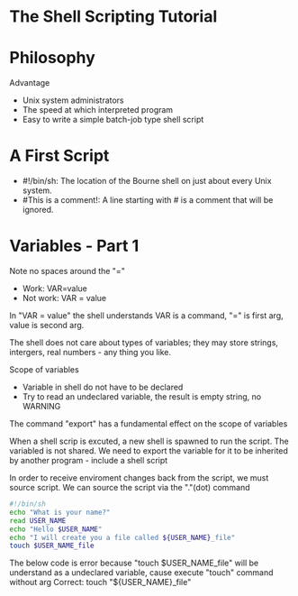 The Shell Scripting Tutorial
============================

Philosophy
==========

Advantage
- Unix system administrators
- The speed at which interpreted program
- Easy to write a simple batch-job type shell script

A First Script
==============

- #!/bin/sh: The location of the Bourne shell on just about every Unix system.
- #This is a comment!: A line starting with # is a comment that will be ignored.

Variables - Part 1
==================

Note no spaces around the "="
- Work: VAR=value
- Not work: VAR = value

In "VAR = value" the shell understands VAR is a command, "=" is first arg, value is second arg.

The shell does not care about types of variables; they may store strings, intergers, real numbers - any thing you like.

Scope of variables
- Variable in shell do not have to be declared
- Try to read an undeclared variable, the result is empty string, no WARNING

The command "export" has a fundamental effect on the scope of variables

When a shell scrip is excuted, a new shell is spawned to run the script. The variabled is not shared. We need to export the variable
for it to be inherited by another program - include a shell script

In order to receive enviroment changes back from the script, we must source script. We can source the script via the "."(dot) command

```sh
#!/bin/sh
echo "What is your name?"
read USER_NAME
echo "Hello $USER_NAME"
echo "I will create you a file called ${USER_NAME}_file"
touch $USER_NAME_file
```
The below code is error because "touch $USER_NAME_file" will be understand as a undeclared variable, cause execute "touch" command without arg
Correct: touch "${USER_NAME}_file"
